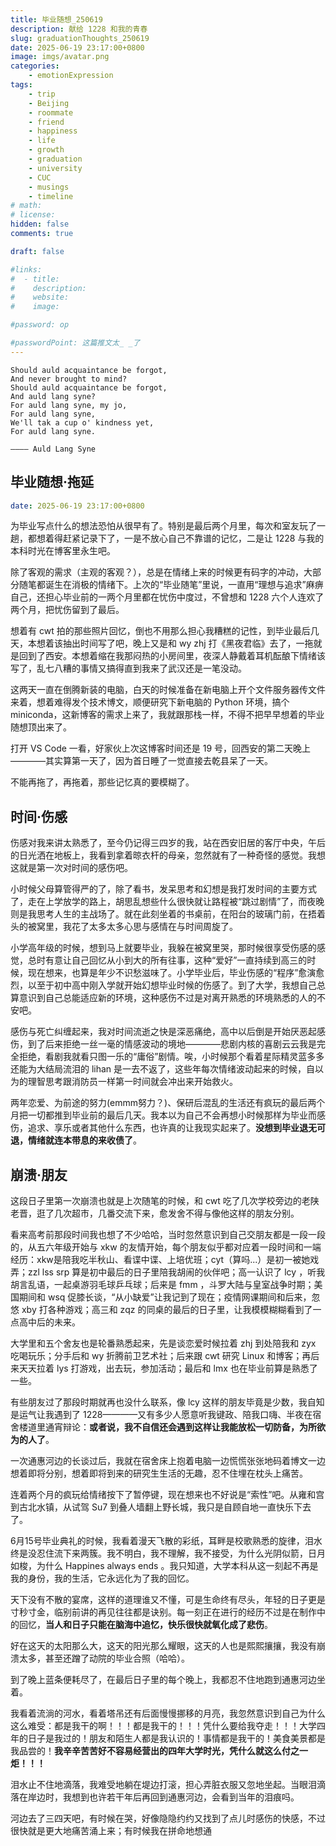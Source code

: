 ```yaml
---
title: 毕业随想_250619
description: 献给 1228 和我的青春
slug: graduationThoughts_250619
date: 2025-06-19 23:17:00+0800
image: imgs/avatar.png
categories:
    - emotionExpression
tags:
    - trip
    - Beijing
    - roommate
    - friend
    - happiness
    - life
    - growth
    - graduation
    - university
    - CUC
    - musings
    - timeline
# math: 
# license: 
hidden: false
comments: true

draft: false

#links:
#  - title: 
#    description: 
#    website: 
#    image: 

#password: op

#passwordPoint: 这篇推文太_ _了
---
```

```
Should auld acquaintance be forgot,
And never brought to mind?
Should auld acquaintance be forgot,
And auld lang syne? 
For auld lang syne, my jo,
For auld lang syne,
We'll tak a cup o' kindness yet,
For auld lang syne. 

———— Auld Lang Syne
```

## 毕业随想·拖延

```yaml
date: 2025-06-19 23:17:00+0800
```

为毕业写点什么的想法恐怕从很早有了。特别是最后两个月里，每次和室友玩了一趟，都想着得赶紧记录下了，一是不放心自己不靠谱的记忆，二是让 1228 与我的本科时光在博客里永生吧。

除了客观的需求（主观的客观？），总是在情绪上来的时候更有码字的冲动，大部分随笔都诞生在消极的情绪下。上次的“毕业随笔”里说，一直用“理想与追求”麻痹自己，还担心毕业前的一两个月里都在忧伤中度过，不曾想和 1228 六个人连欢了两个月，把忧伤留到了最后。

想着有 cwt 拍的那些照片回忆，倒也不用那么担心我糟糕的记性，到毕业最后几天，本想着该抽出时间写了吧，晚上又是和 wy zhj 打《黑夜君临》去了，一拖就是回到了西安。本想着缩在我那闷热的小房间里，夜深人静戴着耳机酝酿下情绪该写了，乱七八糟的事情又搞得直到我来了武汉还是一笔没动。

这两天一直在倒腾新装的电脑，白天的时候准备在新电脑上开个文件服务器传文件来着，想着难得发个技术博文，顺便研究下新电脑的 Python 环境，搞个 miniconda，这新博客的需求上来了，我就跟那栈一样，不得不把早早想着的毕业随想顶出来了。

打开 VS Code 一看，好家伙上次这博客时间还是 19 号，回西安的第二天晚上————其实算第一天了，因为首日睡了一觉直接去乾县呆了一天。

不能再拖了，再拖着，那些记忆真的要模糊了。

## 时间·伤感

伤感对我来讲太熟悉了，至今仍记得三四岁的我，站在西安旧居的客厅中央，午后的日光洒在地板上，我看到拿着晾衣杆的母亲，忽然就有了一种奇怪的感觉。我想这就是第一次对时间的感伤吧。

小时候父母算管得严的了，除了看书，发呆思考和幻想是我打发时间的主要方式了，走在上学放学的路上，胡思乱想些什么很快就让路程被“跳过剧情”了，而夜晚则是我思考人生的主战场了。就在此刻坐着的书桌前，在阳台的玻璃门前，在捂着头的被窝里，我花了太多太多心思与感情在与时间周旋了。

小学高年级的时候，想到马上就要毕业，我躲在被窝里哭，那时候很享受伤感的感觉，总时有意让自己回忆从小到大的所有往事，这种“爱好”一直持续到高三的时候，现在想来，也算是年少不识愁滋味了。小学毕业后，毕业伤感的“程序”愈演愈烈，以至于初中高中刚入学就开始幻想毕业时候的伤感了。到了大学，我想自己总算意识到自己总能适应新的环境，这种感伤不过是对离开熟悉的环境熟悉的人的不安吧。

感伤与死亡纠缠起来，我对时间流逝之快是深恶痛绝，高中以后倒是开始厌恶起感伤，到了后来拒绝一丝一毫的情感波动的境地————悲剧内核的喜剧云云我是完全拒绝，看剧我就看只图一乐的“庸俗”剧情。唉，小时候那个看着星际精灵蓝多多还能为大结局流泪的 lihan 是一去不返了，这些年每次情绪波动起来的时候，自以为的理智思考跟消防员一样第一时间就会冲出来开始救火。

两年恋爱、为前途的努力(emmm努力？)、保研后混乱的生活还有疯玩的最后两个月把一切都推到毕业前的最后几天。我本以为自己不会再想小时候那样为毕业而感伤，追求、享乐或者其他什么东西，也许真的让我现实起来了。**没想到毕业退无可退，情绪就连本带息的来收债了**。

## 崩溃·朋友

这段日子里第一次崩溃也就是上次随笔的时候，和 cwt 吃了几次学校旁边的老陕老晋，逛了几次超市，几番交流下来，愈发舍不得与像他这样的朋友分别。

看来高考前那段时间我也想了不少哈哈，当时忽然意识到自己交朋友都是一段一段的，从五六年级开始与 xkw 的友情开始，每个朋友似乎都对应着一段时间和一端经历：xkw是陪我吃半秋山、看谍中谍、上培优班；cyt（算吗...）是初一被她戏弄；zzl lss srp 算是初中最后的日子里陪我胡闹的伙伴吧；高一认识了 lcy ，听我胡言乱语，一起桌游羽毛球乒乓球；后来是 fmm ，斗罗大陆与皇室战争时期；美国期间和 wsq 促膝长谈，“从小缺爱”让我记到了现在；疫情网课期间和后来，忽悠 xby 打各种游戏；高三和 zqz 的同桌的最后的日子里，让我模模糊糊看到了一点高中后的未来。

大学里和五个舍友也是轮番熟悉起来，先是谈恋爱时候拉着 zhj 到处陪我和 zyx 吃喝玩乐；分手后和 wy 折腾前卫艺术社；后来跟 cwt 研究 Linux 和博客；再后来天天拉着 lys 打游戏，出去玩，参加活动；最后和 lmx 也在毕业前算是熟悉了一些。

有些朋友过了那段时期就再也没什么联系，像 lcy 这样的朋友毕竟是少数，我自知是运气让我遇到了 1228————又有多少人愿意听我键政、陪我口嗨、半夜在宿舍楼道里通宵辩论：**或者说，我不自信还会遇到这样让我能放松一切防备，为所欲为的人了**。

一次通惠河边的长谈过后，我就在宿舍床上抱着电脑一边慌慌张张地码着博文一边想着即将分别，想着即将到来的研究生生活的无趣，忍不住埋在枕头上痛苦。

连着两个月的疯玩给情绪按下了暂停键，现在想来也不好说是“索性”吧。从雍和宫到古北水镇，从试驾 Su7 到叠人墙翻上野长城，我只是自顾自地一直快乐下去了。

6月15号毕业典礼的时候，我看着漫天飞散的彩纸，耳畔是校歌熟悉的旋律，泪水终是没忍住流下来两簇。我不明白，我不理解，我不接受，为什么光阴似箭，日月如梭，为什么 Happines always ends 。我只知道，大学本科从这一刻起不再是我的身份，我的生活，它永远化为了我的回忆。

天下没有不散的宴席，这样的道理谁又不懂，可是生命终有尽头，年轻的日子更是寸秒寸金，临别前讲的再见往往都是诀别。每一刻正在进行的经历不过是在制作中的回忆，**当人和日子只能在脑海中追忆，快乐很快就氧化成了悲伤**。

好在这天的太阳那么大，这天的阳光那么耀眼，这天的人也是熙熙攘攘，我没有崩溃太多，甚至还蹭了动院的毕业合照（哈哈）。

到了晚上蓝条便耗尽了，在最后日子里的每个晚上，我都忍不住地跑到通惠河边坐着。

我看着流淌的河水，看着塔吊还有后面慢慢挪移的月亮，我忽然意识到自己为什么这么难受：都是我干的啊！！！都是我干的！！！凭什么要给我夺走！！！大学四年的日子是我过的！朋友和陌生人都是我认识的！事情都是我干的！美食美景都是我品尝的！**我辛辛苦苦好不容易经营出的四年大学时光，凭什么就这么付之一炬！！！**

泪水止不住地滴落，我难受地躺在堤边打滚，担心弄脏衣服又忽地坐起。当眼泪滴落在岸边时，我想到也许若干年后再回到通惠河边，会看到当年的泪痕吗。

河边去了三四天吧，有时候在哭，好像隐隐约约又找到了点儿时感伤的快感，不过很快就是更大地痛苦涌上来；有时候我在拼命地想通

